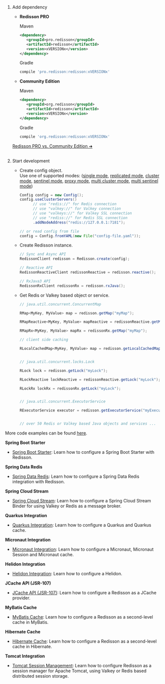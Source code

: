 1. Add dependency

    <div class="grid cards" markdown>

    -   **Redisson PRO**

        Maven

        ```xml
        <dependency>
           <groupId>pro.redisson</groupId>
           <artifactId>redisson</artifactId>
           <version>xVERSIONx</version>
        </dependency>  
        ```

        Gradle

        ```groovy
        compile 'pro.redisson:redisson:xVERSIONx'
        ```

    -   **Community Edition**

        Maven

        ```xml
        <dependency>
           <groupId>org.redisson</groupId>
           <artifactId>redisson</artifactId>
           <version>xVERSIONx</version>
        </dependency>  
        ```

        Gradle

        ```groovy
        compile 'org.redisson:redisson:xVERSIONx'
        ```

    </div>

    [Redisson PRO vs. Community Edition ➜](https://redisson.pro/feature-comparison.html)
    <br>
    <br>    

2. Start development

    * Create config object.  
    Use one of supported modes: ([single mode](configuration.md/#single-mode),
    [replicated mode](configuration.md/#replicated-mode),
    [cluster mode](configuration.md/#cluster-mode),
    [sentinel mode](configuration.md/#sentinel-mode),
    [proxy mode](configuration.md/#proxy-mode),
    [multi cluster mode](configuration.md/#multi-cluster-mode), 
    [multi sentinel mode](configuration.md/#multi-sentinel-mode))
       ```java
       Config config = new Config();
       config.useClusterServers()
             // use "redis://" for Redis connection
             // use "valkey://" for Valkey connection
             // use "valkeys://" for Valkey SSL connection
             // use "rediss://" for Redis SSL connection
             .addNodeAddress("redis://127.0.0.1:7181");

       // or read config from file
       config = Config.fromYAML(new File("config-file.yaml")); 
       ```

    * Create Redisson instance.
       ```java
       // Sync and Async API
       RedissonClient redisson = Redisson.create(config);
       
       // Reactive API
       RedissonReactiveClient redissonReactive = redisson.reactive();
       
       // RxJava3 API
       RedissonRxClient redissonRx = redisson.rxJava();
       ```

    * Get Redis or Valkey based object or service.
       ```java
       // java.util.concurrent.ConcurrentMap
       
       RMap<MyKey, MyValue> map = redisson.getMap("myMap");
       
       RMapReactive<MyKey, MyValue> mapReactive = redissonReactive.getMap("myMap");
       
       RMapRx<MyKey, MyValue> mapRx = redissonRx.getMap("myMap");
       
       // client side caching
       
       RLocalCachedMap<MyKey, MyValue> map = redisson.getLocalCachedMap(LocalCachedMapOptions.<MyKey, MyValue>name("myMap"));


       // java.util.concurrent.locks.Lock
    
       RLock lock = redisson.getLock("myLock");
    
       RLockReactive lockReactive = redissonReactive.getLock("myLock");
    
       RLockRx lockRx = redissonRx.getLock("myLock");


       // java.util.concurrent.ExecutorService
    
       RExecutorService executor = redisson.getExecutorService("myExecutorService");


       // over 50 Redis or Valkey based Java objects and services ...
       ```

More code examples can be found [here](https://github.com/redisson/redisson-examples).

**Spring Boot Starter**

- [Spring Boot Starter](integration-with-spring.md/#spring-boot-starter): Learn how to configure a Spring Boot Starter with Redisson.

**Spring Data Redis**

- [Spring Data Redis](integration-with-spring.md/#spring-data-redis): Learn how to configure a Spring Data Redis integration with Redisson.

**Spring Cloud Stream**

- [Spring Cloud Stream](integration-with-spring.md/#spring-cloud-stream): Learn how to configure a Spring Cloud Stream Binder for using Valkey or Redis as a message broker.

**Quarkus Integration**

- [Quarkus Integration](microservices-integration.md/#quarkus): Learn how to configure a Quarkus and Quarkus cache.

**Micronaut Integration**

- [Micronaut Integration](microservices-integration.md/#micronaut): Learn how to configure a Micronaut, Micronaut Session and Micronaut cache.

**Helidon Integration**

- [Helidon Integration](microservices-integration.md/#helidon): Learn how to configure a Helidon.

**JCache API (JSR-107)**

- [JCache API (JSR-107)](cache-api-implementations.md/#jcache-api-jsr-107): Learn how to configure a Redisson as a JCache provider.

**MyBatis Cache**

- [MyBatis Cache](cache-api-implementations.md/#mybatis-cache): Learn how to configure a Redisson as a second-level cache in MyBatis.

**Hibernate Cache**

- [Hibernate Cache](cache-api-implementations.md/#hibernate-cache): Learn how to configure a Redisson as a second-level cache in Hibernate.

**Tomcat Integration**

- [Tomcat Session Management](web-session-management.md/#tomcat-session): Learn how to configure Redisson as a session manager for Apache Tomcat, using Valkey or Redis based distributed session storage.